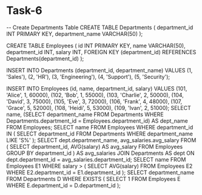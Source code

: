 # Task-6

-- Create Departments Table
CREATE TABLE Departments (
    department_id INT PRIMARY KEY,
    department_name VARCHAR(50)
);


CREATE TABLE Employees (
    id INT PRIMARY KEY,
    name VARCHAR(50),
    department_id INT,
    salary INT,
    FOREIGN KEY (department_id) REFERENCES Departments(department_id)
);

INSERT INTO Departments (department_id, department_name) VALUES
(1, 'Sales'),
(2, 'HR'),
(3, 'Engineering'),
(4, 'Support'),
(5, 'Security');


INSERT INTO Employees (id, name, department_id, salary) VALUES
(101, 'Alice', 1, 60000),
(102, 'Bob', 1, 55000),
(103, 'Charlie', 2, 50000),
(104, 'David', 3, 75000),
(105, 'Eve', 3, 72000),
(106, 'Frank', 4, 48000),
(107, 'Grace', 5, 52000),
(108, 'Heidi', 5, 53000),
(109, 'Ivan', 2, 51000);
SELECT 
    name,
    (SELECT department_name 
     FROM Departments 
     WHERE Departments.department_id = Employees.department_id) AS dept_name
FROM Employees;
SELECT name 
FROM Employees 
WHERE department_id IN (
    SELECT department_id 
    FROM Departments 
    WHERE department_name LIKE 'S%'
);
SELECT dept.department_name, avg_salaries.avg_salary
FROM (
    SELECT department_id, AVG(salary) AS avg_salary
    FROM Employees
    GROUP BY department_id
) AS avg_salaries
JOIN Departments AS dept ON dept.department_id = avg_salaries.department_id;
SELECT name 
FROM Employees E1
WHERE salary > (
    SELECT AVG(salary)
    FROM Employees E2
    WHERE E2.department_id = E1.department_id
);
SELECT department_name 
FROM Departments D
WHERE EXISTS (
    SELECT 1
    FROM Employees E
    WHERE E.department_id = D.department_id
);
